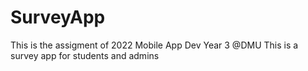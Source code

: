 # SurveyApp
This is the assigment of 2022 Mobile App Dev Year 3 @DMU
This is a survey app for students and admins
